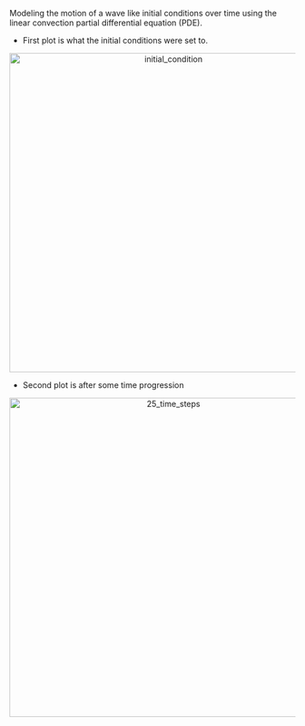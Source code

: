 Modeling the motion of a wave like initial conditions over time using the linear convection partial differential equation (PDE).

- First plot is what the initial conditions were set to.
<p align="center">
<img width="562" alt="initial_condition" src="https://github.com/tylera277/CFD/assets/37377528/4ccae407-8479-4ec3-8ca2-74086543112f">
</p>

- Second plot is after some time progression
<p align="center">
<img width="562" alt="25_time_steps" src="https://github.com/tylera277/CFD/assets/37377528/db387d09-e5e6-4255-8c50-7efd9e9d4e9f">
</p>

